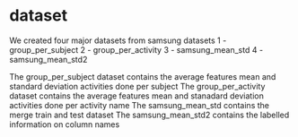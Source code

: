 # dataset
We created four major datasets from samsung datasets
1 - group_per_subject
2 - group_per_activity
3 - samsung_mean_std
4 - samsung_mean_std2

The group_per_subject dataset contains the average features mean and standard deviation activities done per subject
The group_per_activity dataset contains the average features mean and stanadard deviation activities done per activity name
The samsung_mean_std contains the merge train and test dataset
The samsung_mean_std2 contains the labelled information on column names
